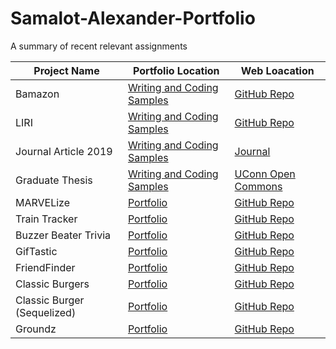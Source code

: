 # Samalot-Alexander-Portfolio
A summary of recent relevant assignments

| Project Name      | Portfolio Location        | Web Loacation         |
| -------- | -------------- | -------------- |
| Bamazon | [Writing and Coding Samples](https://alexsamalot19.github.io/Samalot-Alexander-Portfolio/blog-page.html) | [GitHub Repo](https://github.com/alexSamalot19/bamazon) |
| LIRI | [Writing and Coding Samples](https://alexsamalot19.github.io/Samalot-Alexander-Portfolio/blog-page.html) | [GitHub Repo](https://github.com/alexSamalot19/liri-node-app) |
| Journal Article 2019 | [Writing and Coding Samples](https://alexsamalot19.github.io/Samalot-Alexander-Portfolio/blog-page.html) | [Journal](https://journals.ametsoc.org/doi/abs/10.1175/WAF-D-18-0068.1?mobileUi=0) |
| Graduate Thesis | [Writing and Coding Samples](https://alexsamalot19.github.io/Samalot-Alexander-Portfolio/blog-page.html) | [UConn Open Commons](https://opencommons.uconn.edu/gs_theses/1131/) |
| MARVELize | [Portfolio](https://alexsamalot19.github.io/Samalot-Alexander-Portfolio/) | [GitHub Repo](https://github.com/alexSamalot19/teamMarvel/) |
| Train Tracker | [Portfolio](https://alexsamalot19.github.io/Samalot-Alexander-Portfolio/) | [GitHub Repo](https://github.com/alexSamalot19/Train-Scheduler/) |
| Buzzer Beater Trivia | [Portfolio](https://alexsamalot19.github.io/Samalot-Alexander-Portfolio/) | [GitHub Repo](https://github.com/alexSamalot19/TriviaGame/) |
| GifTastic | [Portfolio](https://alexsamalot19.github.io/Samalot-Alexander-Portfolio/) | [GitHub Repo](https://github.com/alexSamalot19/GifTastic/) |
| FriendFinder | [Portfolio](https://alexsamalot19.github.io/Samalot-Alexander-Portfolio/) | [GitHub Repo](https://github.com/alexSamalot19/FriendFinder/) |
| Classic Burgers | [Portfolio](https://alexsamalot19.github.io/Samalot-Alexander-Portfolio/) | [GitHub Repo](https://github.com/alexSamalot19/Burger) |
| Classic Burger (Sequelized) | [Portfolio](https://alexsamalot19.github.io/Samalot-Alexander-Portfolio/) | [GitHub Repo](https://github.com/alexSamalot19/sequelizedBurger) |
| Groundz | [Portfolio](https://alexsamalot19.github.io/Samalot-Alexander-Portfolio/) | [GitHub Repo](https://github.com/alexSamalot19/full-stack) |


